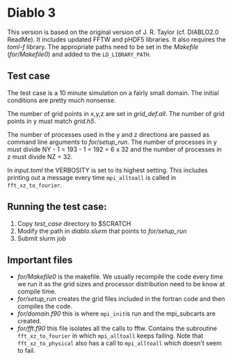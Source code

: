 # Diablo 3

This version is based on the original version of J. R. Taylor (cf. DIABLO2.0 ReadMe).
It includes updated FFTW and pHDF5 libraries. It also requires the _toml-f_ library. The appropriate paths need to be set in the _Makefile_ (_for/Makefile0_) and 
added to the `LD_LIBRARY_PATH`.

## Test case
The test case is a 10 minute simulation on a fairly small domain. The initial conditions are pretty much nonsense. 

The number of grid points in x,y,z are set in _grid_def.all_. The number of grid points in y must match _grid.h5_.

The number of processes used in the y and z directions are passed as command line arguments to _for/setup_run_. The number of processes in y must divide NY - 1 = 193 - 1 = 192 = 6 x 32 and the number of processes in z must divide NZ = 32.

In _input.toml_ the VERBOSITY is set to its highest setting. This includes printing out a message every time `mpi_alltoall` is called in `fft_xz_to_fourier`. 

## Running the test case:
1. Copy _test_case_ directory to $SCRATCH
2. Modify the path in _diablo.slurm_ that points to _for/setup_run_
3. Submit slurm job

## Important files
- _for/Makefile0_ is the makefile. We usually recompile the code every time we run it as the grid sizes and processor distribution need to be know at compile time.
- _for/setup_run_ creates the grid files included in the fortran code and then compiles the code.
- _for/domain.f90_ this is where `mpi_init`is run and the mpi_subcarts are created.
- _for/fft.f90_ this file isolates all the calls to fftw. Contains the subroutine `fft_xz_to_fourier` in which `mpi_alltoall` keeps failing. Note that `fft_xz_to_physical` also has a call to `mpi_alltoall` which doesn't seem to fail.
